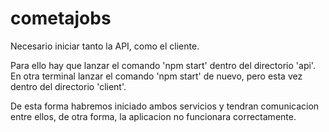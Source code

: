 # cometajobs

Necesario iniciar tanto la API, como el cliente.

Para ello hay que lanzar el comando 'npm start' dentro del directorio 'api'.
En otra terminal lanzar el comando 'npm start' de nuevo, pero esta vez dentro del directorio 'client'.

De esta forma habremos iniciado ambos servicios y tendran comunicacion entre ellos, de otra forma, la aplicacion no funcionara correctamente.
